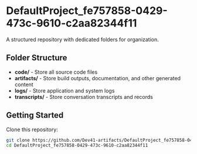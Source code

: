 # DefaultProject_fe757858-0429-473c-9610-c2aa82344f11
A structured repository with dedicated folders for organization.

## Folder Structure

- **code/** - Store all source code files
- **artifacts/** - Store build outputs, documentation, and other generated content
- **logs/** - Store application and system logs
- **transcripts/** - Store conversation transcripts and records

## Getting Started

Clone this repository:
```bash
git clone https://github.com/Dev41-artifacts/DefaultProject_fe757858-0429-473c-9610-c2aa82344f11
cd DefaultProject_fe757858-0429-473c-9610-c2aa82344f11
```
